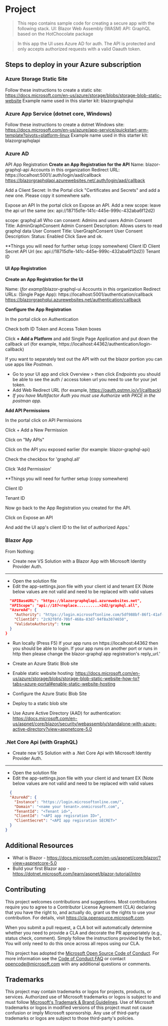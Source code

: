 # Project

> This repo contains sample code for creating a secure app with the following stack.
> UI: Blazor Web Assembly (WASM)
> API: GraphQL based on the HotChocolate package

> In this app the UI uses Azure AD for auth.  The API is protected and only accepts authorized requests with a valid Oaauth token.


## Steps to deploy in your Azure subscription

### Azure Storage Static Site
Follow these instructions to create a static site: https://docs.microsoft.com/en-us/azure/storage/blobs/storage-blob-static-website
Example name used in this starter kit: blazorgraphqlui

### Azure App Service (dotnet core, Windows)
Follow these instructions to create a dotnet Windows site: https://docs.microsoft.com/en-us/azure/app-service/quickstart-arm-template?pivots=platform-linux
Example name used in this starter kit: blazorgraphqlapi

### Azure AD
API App Registration
**Create an App Registration for the API**
Name: blazor-graphql-api
Accounts in this organization
Redirect URL: https://localhost:5001/.auth/login/aad/callback https://blazorgraphqlapi.azurewebsites.net/.auth/login/aad/callback

Add a Client Secret:
In the Portal click "Certificates and Secrets" and add a new one.  Please copy it somewhere safe.

Expose an API 
In the portal click on Expose an API.
Add a new scope:
leave the api url the same (ex: api://18715d1e-141c-445e-999c-432aba6f12d2)

scope: graphql.all
Who can consent: Admins and users
Admin Consent Title: AdminGraphConsent
Admin Consent Description: Allows users to read graphql data
User Consent Title: UserGraphConsent
User Consent Description: 
Status: Enabled
Click Save and ok.



**Things you will need for further setup (copy somewhere)
Client ID
Client Secret
API Url (ex: api://18715d1e-141c-445e-999c-432aba6f12d2))
Tenant ID


#### UI App Registration

**Create an App Registration for the UI**

Name: (*for exampl*)blazor-graphql-ui
Accounts in this organization
Redirect URLs: (Single Page App): https://localhost:5001/authentication/callback https://blazorgraphqlui.azurewebsites.net/authentication/callback

**Configure the App Registration**

In the portal click on Authentication

Check both ID Token and Access Token boxes

Click **+ Add a Platform** and add Single Page Application and put down the callback url (for example, https://localhost:44362/authentication/login-callback)

If you want to separately test out the API with out the blazor portion you can use apps like *Postman*.

- Go to your UI app and click Overview > then click *Endpoints* you should be able to see the auth / access token url you need to use for your jwt token.
- Add Web Redirect URL (for example, https://oauth.pstmn.io/v1/callback)
- *If you have Multifactor Auth you must use Authorize wtih PKCE in the postman app.*

**Add API Permissions**

In the portal click on API Permissions

Click + Add a New Permission

Click on "My APIs"

Click on the API you exposed earlier (for example: blazor-graphql-api)

Check the checkbox for 'graphql.all'

Click 'Add Permission'

**Things you will need for further setup (copy somewhere)

Client ID

Tenant ID


Now go back to the App Registration you created for the API.

Click on Expose an API

And add the UI app's client ID to the list of authorized Apps.'

### Blazor App
From Nothing:

* Create new VS Solution with a Blazor App with Microsoft Identity Provider Auth.
----
* Open the solution file
* Edit the app-settings.json file with your client id and tenant
EX (Note below values are not valid and need to be replaced with valid values
```json
  "APIBaseURL": "https://blazorgraphqlapi.azurewebsites.net",
  "APIScope": "api://187<replace..........>2d2/graphql.all",
  "AzureAd": {
    "Authority": "https://login.microsoftonline.com/5df988bf-86f1-41af-91ab-2d7cd011db47",
    "ClientId": "2c92f0fd-70bf-468a-83d7-94f8a3074650",
    "ValidateAuthority": true
  }
}
```

* Run locally (Press F5)
If your app runs on https://localhost:44362 then you should be able to login.  If your app runs on another port or runs in http then please change the blazor-graphql app registration's reply_url.'

* Create an Azure Static Blob site
* Enable static website hosting: https://docs.microsoft.com/en-us/azure/storage/blobs/storage-blob-static-website-how-to?tabs=azure-portal#enable-static-website-hosting
* Configure the Azure Static Blob Site
* Deploy to a static blob site


* Use Azure Active Directory (AAD) for authentication: https://docs.microsoft.com/en-us/aspnet/core/blazor/security/webassembly/standalone-with-azure-active-directory?view=aspnetcore-5.0

### .Net Core Api (with GraphQL)

* Create new VS Solution with a .Net Core Api with Microsoft Identity Provider Auth.
----
* Open the solution file
* Edit the app-settings.json file with your client id and tenant
EX (Note below values are not valid and need to be replaced with valid values
```json
  {
  "AzureAd": {
    "Instance": "https://login.microsoftonline.com/",
    "Domain": "<name your tenant>.onmicrosoft.com",
    "TenantId": "<Tenant id>",
    "ClientId": "<API app regisration ID>",
    "ClientSecret": "<API app regisration SECRET>"
  }
}
```
## Additional Resources
* What is Blazor - https://docs.microsoft.com/en-us/aspnet/core/blazor/?view=aspnetcore-5.0
* Build your first Blazor app - https://dotnet.microsoft.com/learn/aspnet/blazor-tutorial/intro

## Contributing

This project welcomes contributions and suggestions.  Most contributions require you to agree to a
Contributor License Agreement (CLA) declaring that you have the right to, and actually do, grant us
the rights to use your contribution. For details, visit https://cla.opensource.microsoft.com.

When you submit a pull request, a CLA bot will automatically determine whether you need to provide
a CLA and decorate the PR appropriately (e.g., status check, comment). Simply follow the instructions
provided by the bot. You will only need to do this once across all repos using our CLA.

This project has adopted the [Microsoft Open Source Code of Conduct](https://opensource.microsoft.com/codeofconduct/).
For more information see the [Code of Conduct FAQ](https://opensource.microsoft.com/codeofconduct/faq/) or
contact [opencode@microsoft.com](mailto:opencode@microsoft.com) with any additional questions or comments.

## Trademarks

This project may contain trademarks or logos for projects, products, or services. Authorized use of Microsoft 
trademarks or logos is subject to and must follow 
[Microsoft's Trademark & Brand Guidelines](https://www.microsoft.com/en-us/legal/intellectualproperty/trademarks/usage/general).
Use of Microsoft trademarks or logos in modified versions of this project must not cause confusion or imply Microsoft sponsorship.
Any use of third-party trademarks or logos are subject to those third-party's policies.
